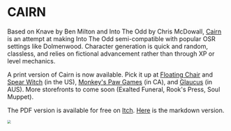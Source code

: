 CAIRN
=========================

Based on Knave by Ben Milton and Into The Odd by Chris McDowall, [Cairn](https://yochaigal.itch.io/cairn) is an attempt at making Into The Odd semi-compatible with popular OSR settings like Dolmenwood. Character generation is quick and random, classless, and relies on fictional advancement rather than through XP or level mechanics.

A print version of Cairn is now available. Pick it up at [Floating Chair](https://floatingchair.club/collections/zines/products/cairn) and [Spear Witch](https://spearwitch.com/collections/new-arrivals/products/cairn) (in the US),  [Monkey's Paw Games](https://monkeyspawgames.com/collections/new-arrivals/products/cairn) (in CA), and [Glaucus](https://gumroad.com/glaucus#ojuPK)​ (in AUS).
More storefronts to come soon (Exalted Funeral, Rook's Press, Soul Muppet).

The PDF version is available for free on [Itch](https://yochaigal.itch.io/cairn).
[Here](https://yochaigal.github.io/cairn/cairn-markdown) is the markdown version.



<img src="https://yochaigal.github.io/cairn/img/cairn.png" style="zoom:50%;" />
